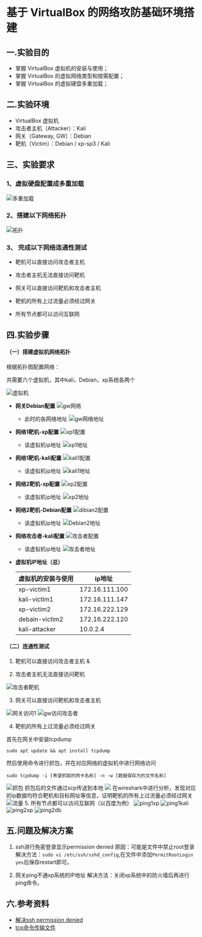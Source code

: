 # 基于 VirtualBox 的网络攻防基础环境搭建

## 一.实验目的

* 掌握 VirtualBox 虚拟机的安装与使用；
* 掌握 VirtualBox 的虚拟网络类型和按需配置；
* 掌握 VirtualBox 的虚拟硬盘多重加载；

## 二.实验环境

* VirtualBox 虚拟机
* 攻击者主机（Attacker）：Kali 
* 网关（Gateway, GW）：Debian 
* 靶机（Victim）：Debian / xp-sp3 / Kali

## 三、实验要求

### 1、虚拟硬盘配置成多重加载

![多重加载](https://user-images.githubusercontent.com/74172793/188535888-5c6c7661-6c2b-46d7-bc8f-99e07ed6fa35.png)


### 2、搭建以下网络拓扑

![拓扑](https://user-images.githubusercontent.com/74172793/188537201-073d5ca6-7b5c-429b-89cd-9b150b990624.png)


### 3、 完成以下网络连通性测试

* 靶机可以直接访问攻击者主机

* 攻击者主机无法直接访问靶机

* 网关可以直接访问靶机和攻击者主机

* 靶机的所有上过流量必须经过网关

* 所有节点都可以访问互联网

## 四.实验步骤

#### （一）搭建虚拟机网络拓扑
根据拓扑图配置网络：

共需要六个虚拟机，其中kali，Debian，xp系统各两个

![虚拟机](https://user-images.githubusercontent.com/74172793/188536186-c18911a1-1a41-4a3a-9780-214b5e359e7c.png)

- **网关Debian配置**
![gw网络](https://user-images.githubusercontent.com/74172793/188536215-4b37dd1d-45ba-49ca-8a66-2e885416dd8c.png)

    * 此时的各网络地址
    ![gw网络地址](https://user-images.githubusercontent.com/74172793/188536090-603dbeaf-3754-4c52-b10c-1a259bb8c7ed.png)

- **网络1靶机-xp配置**
![xp1配置](https://user-images.githubusercontent.com/74172793/188536236-3cf00565-d3fc-4b95-baa7-3c1de5e890a1.png)

    * 该虚拟机ip地址
    ![xp1地址](https://user-images.githubusercontent.com/74172793/188536249-cd7c60be-8a6c-4bc9-9912-c9531afaba7a.png)

- **网络1靶机-kali配置**
![kali1配置](https://user-images.githubusercontent.com/74172793/188536363-9f18225e-635b-4c9e-a40b-2bed0f2323d1.png)

    * 该虚拟机ip地址
    ![kali1地址](https://user-images.githubusercontent.com/74172793/188536383-ea7a32a3-f1be-4de6-97ec-3a4d1d06a5a1.png)

- **网络2靶机-xp配置**
![xp2配置](https://user-images.githubusercontent.com/74172793/188536421-87fe2013-6a1b-471c-83c7-05c4406f7062.png)

    * 该虚拟机ip地址
   ![xp2地址](https://user-images.githubusercontent.com/74172793/188536431-47bd5646-77b8-44df-b7da-6102462ad656.png)

- **网络2靶机-Debian配置**
![dibian2配置](https://user-images.githubusercontent.com/74172793/188536450-54859fd5-d26d-4b0a-92ac-1af0fa5dc3fe.png)

    * 该虚拟机ip地址
    ![Debian2地址](https://user-images.githubusercontent.com/74172793/188536488-76d51171-1cb1-425c-a3f8-d58b0cb1877d.png)

- **网络攻击者-kali配置**
![攻击者配置](https://user-images.githubusercontent.com/74172793/188536548-bcde282d-f622-4fb3-8804-cca317ab7dda.png)

    * 该虚拟机ip地址
    ![攻击者地址](https://user-images.githubusercontent.com/74172793/188536563-30faf71f-ac86-4ce8-a1fe-d654c39b601e.png)

- **虚拟机IP地址（总）**

  | 虚拟机的安装与使用      | ip地址         |
  | --------------- | -------------- |
  | xp-victim1     | 172.16.111.100 |
  | kali-victim1   | 172.16.111.147 |
  | xp-victim2     | 172.16.222.129 |
  | debain-victim2 | 172.16.222.120 |
  | kali-attacker  | 10.0.2.4       |

#### （二）连通性测试

1. 靶机可以直接访问攻击者主机 &

2. 攻击者主机无法直接访问靶机

![攻击者靶机](https://user-images.githubusercontent.com/74172793/188536591-7ff59b9c-292a-4129-80b1-4b16c21c9c3b.png)

3. 网关可以直接访问靶机和攻击者主机

![网关访问1](https://user-images.githubusercontent.com/74172793/188536614-23128b5a-6384-4044-9c18-ed0edfa00b67.png)
![gw访问攻击者](https://user-images.githubusercontent.com/74172793/188536633-6be86d41-7c21-4c02-a311-66dd524ec83a.png)

4. 靶机的所有上过流量必须经过网关

首先在网关中安装tcpdump
```
sudo apt update && apt install tcpdump
```
然后使用命令进行抓包，并在对应网络的虚拟机中进行网络访问
```
sudo tcpdump -i [希望抓取的网卡名称] -n -w [数据保存为的文件名称]
```
![抓包](https://user-images.githubusercontent.com/74172793/188536680-0f41bda8-889a-48e2-8839-25e46707979e.png)
抓包后的文件通过scp传送到本地
![](%E4%BC%A0%E9%80%811.png)
在wireshark中进行分析，发现对应的ip数据均符合靶机和目标网址等信息，证明靶机的所有上过流量必须经过网关
![流量](https://user-images.githubusercontent.com/74172793/188536696-bb8c1c2f-5937-4aae-adef-1e21402f1c37.png)
5. 所有节点都可以访问互联网（以百度为例）
![ping1xp](https://user-images.githubusercontent.com/74172793/188536718-a162f9c7-7044-4313-9f45-d3b614ad0bf9.png)
![ping1kali](https://user-images.githubusercontent.com/74172793/188536738-c8265708-3ecc-4951-8f76-5ac89e2b1819.png)
![ping2xp](https://user-images.githubusercontent.com/74172793/188536758-a1798268-b890-4fcc-a6c6-f2c6f8bff59f.png)
![ping2db](https://user-images.githubusercontent.com/74172793/188536773-08524276-9598-493b-8ccc-8801833f9a4e.png)


## 五.问题及解决方案
1. ssh进行免密登录显示permission denied
原因：可能是文件中禁止root登录
解决方法：```sudo vi /etc/ssh/sshd_config```,在文件中添加```PermitRootLogin yes```后保存restart即可。

2. 网关ping不通xp系统的IP地址
解决方法：关闭xp系统中的防火墙后再进行ping命令。

## 六.参考资料
* [解决ssh permission denied](https://blog.csdn.net/u013007181/article/details/121109027?spm=1001.2101.3001.6650.1&utm_medium=distribute.pc_relevant.none-task-blog-2%7Edefault%7ESEARCHCACHE%7ERate-1-121109027-blog-106174829.pc_relevant_vip_default&depth_1-utm_source=distribute.pc_relevant.none-task-blog-2%7Edefault%7ESEARCHCACHE%7ERate-1-121109027-blog-106174829.pc_relevant_vip_default&utm_relevant_index=2)
* [tcp命令传输文件](https://blog.csdn.net/qq_41102371/article/details/125183312)
